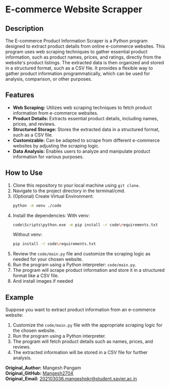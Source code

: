 # E-commerce Website Scrapper

## Description

The E-commerce Product Information Scraper is a Python program designed to extract product details from online e-commerce websites. This program uses web scraping techniques to gather essential product information, such as product names, prices, and ratings, directly from the website's product listings. The extracted data is then organized and stored in a structured format, such as a CSV file. It provides a flexible way to gather product information programmatically, which can be used for analysis, comparison, or other purposes.

## Features

-   **Web Scraping:** Utilizes web scraping techniques to fetch product information from e-commerce websites.
-   **Product Details:** Extracts essential product details, including names, prices, and reviews.
-   **Structured Storage:** Stores the extracted data in a structured format, such as a CSV file.
-   **Customizable:** Can be adapted to scrape from different e-commerce websites by adjusting the scraping logic.
-   **Data Analysis:** Enables users to analyze and manipulate product information for various purposes.

## How to Use

1. Clone this repository to your local machine using `git clone`.
2. Navigate to the project directory in the terminal/cmd.
3. (Optional) Create Virtual Environment:
    ```bash
    python -m venv ./code
    ```
4. Install the dependencies:
   With venv:
    ```bash
    code\Scripts\python.exe -m pip install -r code\requirements.txt
    ```
    Without venv:
    ```bash
    pip install -r code\requirements.txt
    ```
5. Review the `code/main.py` file and customize the scraping logic as needed for your chosen website.
6. Run the program using a Python interpreter: `code/main.py`.
7. The program will scrape product information and store it in a structured format like a CSV file.
8. And install images if needed

## Example

Suppose you want to extract product information from an e-commerce website:

1. Customize the `code/main.py` file with the appropriate scraping logic for the chosen website.
2. Run the program using a Python interpreter.
3. The program will fetch product details such as names, prices, and reviews.
4. The extracted information will be stored in a CSV file for further analysis.

**Original_Author:** Mangesh Pangam <br>
**Original_GitHub:** [Mangesh2704](https://github.com/Mangesh2704)  
**Original_Email:** 202103036.mangeshpkr@student.xavier.ac.in
